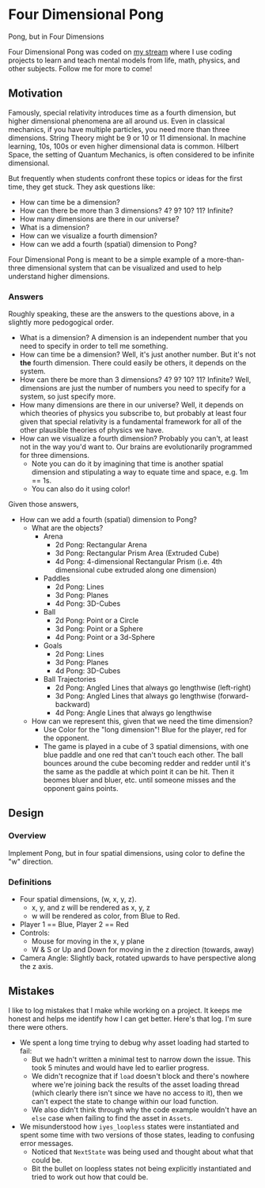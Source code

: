 # Four Dimensional Pong

Pong, but in Four Dimensions

Four Dimensional Pong was coded on [my stream](https://twitch.tv/codingmentalmodels) where I use coding projects to learn and teach mental models from life, math, physics, and other subjects. Follow me for more to come!

## Motivation

Famously, special relativity introduces time as a fourth dimension, but higher dimensional phenomena are all around us.  Even in classical mechanics, if you have multiple particles, you need more than three dimensions.  String Theory might be 9 or 10 or 11 dimensional.  In machine learning, 10s, 100s or even higher dimensional data is common.  Hilbert Space, the setting of Quantum Mechanics, is often considered to be infinite dimensional.  

But frequently when students confront these topics or ideas for the first time, they get stuck.  They ask questions like:
* How can time be a dimension?
* How can there be more than 3 dimensions?  4?  9?  10?  11?  Infinite?
* How many dimensions are there in our universe?
* What is a dimension?
* How can we visualize a fourth dimension?
* How can we add a fourth (spatial) dimension to Pong?

Four Dimensional Pong is meant to be a simple example of a more-than-three dimensional system that can be visualized and used to help understand higher dimensions.  

### Answers

Roughly speaking, these are the answers to the questions above, in a slightly more pedogogical order.

* What is a dimension?  A dimension is an independent number that you need to specify in order to tell me something.  
* How can time be a dimension?  Well, it's just another number.  But it's not **the** fourth dimension.   There could easily be others, it depends on the system.  
* How can there be more than 3 dimensions?  4?  9?  10?  11?  Infinite?  Well, dimensions are just the number of numbers you need to specify for a system, so just specify more.
* How many dimensions are there in our universe?  Well, it depends on which theories of physics you subscribe to, but probably at least four given that special relativity is a fundamental framework for all of the other plausible theories of physics we have.
* How can we visualize a fourth dimension?  Probably you can't, at least not in the way you'd want to.  Our brains are evolutionarily programmed for three dimensions.  
    * Note you can do it by imagining that time is another spatial dimension and stipulating a way to equate time and space, e.g. 1m == 1s.  
    * You can also do it using color!

Given those answers, 
* How can we add a fourth (spatial) dimension to Pong?  
    * What are the objects?
        * Arena
            * 2d Pong: Rectangular Arena
            * 3d Pong: Rectangular Prism Area (Extruded Cube)
            * 4d Pong: 4-dimensional Rectangular Prism (i.e. 4th dimensional cube extruded along one dimension)
        * Paddles
            * 2d Pong: Lines
            * 3d Pong: Planes
            * 4d Pong: 3D-Cubes
        * Ball
            * 2d Pong: Point or a Circle
            * 3d Pong: Point or a Sphere
            * 4d Pong: Point or a 3d-Sphere
        * Goals
            * 2d Pong: Lines
            * 3d Pong: Planes
            * 4d Pong: 3D-Cubes
        * Ball Trajectories
            * 2d Pong: Angled Lines that always go lengthwise (left-right)
            * 3d Pong: Angled Lines that always go lengthwise (forward-backward)
            * 4d Pong: Angle Lines that always go lengthwise
    * How can we represent this, given that we need the time dimension?  
        * Use Color for the "long dimension"!  Blue for the player, red for the opponent.
        * The game is played in a cube of 3 spatial dimensions, with one blue paddle and one red that can't touch each other.  The ball bounces around the cube becoming redder and redder until it's the same as the paddle at which point it can be hit.  Then it beomes bluer and bluer, etc. until someone misses and the opponent gains points.

## Design

### Overview

Implement Pong, but in four spatial dimensions, using color to define the "w" direction.  

### Definitions

* Four spatial dimensions, (w, x, y, z).  
    * x, y, and z will be rendered as x, y, z
    * w will be rendered as color, from Blue to Red.  
* Player 1 == Blue, Player 2 == Red
* Controls:
    * Mouse for moving in the x, y plane
    * W & S or Up and Down for moving in the z direction (towards, away)
* Camera Angle: Slightly back, rotated upwards to have perspective along the z axis.


## Mistakes

I like to log mistakes that I make while working on a project.  It keeps me honest and helps me identify how I can get better.  Here's that log.  I'm sure there were others.

* We spent a long time trying to debug why asset loading had started to fail:
    * But we hadn't written a minimal test to narrow down the issue.  This took 5 minutes and would have led to earlier progress.
    * We didn't recognize that if `load` doesn't block and there's nowhere where we're joining back the results of the asset loading thread (which clearly there isn't since we have no access to it), then we can't expect the state to change within our load function.  
    * We also didn't think through why the code example wouldn't have an `else` case when failing to find the asset in `Assets`.  
* We misunderstood how `iyes_loopless` states were instantiated and spent some time with two versions of those states, leading to confusing error messages.
    * Noticed that `NextState` was being used and thought about what that could be.
    * Bit the bullet on loopless states not being explicitly instantiated and tried to work out how that could be.
